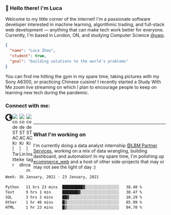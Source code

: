 ### :wave: Hello there! i'm Luca

Welcome to my little corner of the internet! I'm a passionate software developer interested in machine learning, algorithmic trading, and full-stack web development &mdash; anything that can make tech work better for everyone. Currently, I'm based in London, ON, and studying Computer Science [@uwo](https://www.uwo.ca/).


```json
{
  "name": "Luca Zhou",
  "student": true,
  "goal": "building solutions to the world's problems"
}
```

You can find me hitting the gym in my spare time, taking pictures with my Sony A6300, or practicing Chinese cuisine! I recently started a Study With Me zoom live streaming on which I plan to encourage people to keep on learning new tech during the pandemic.

### Connect with me:

[<img align="left" alt="codeSTACKr.com" width="22px" src="https://raw.githubusercontent.com/iconic/open-iconic/master/svg/globe.svg" />][website]
[<img align="left" alt="codeSTACKr | Twitter" width="22px" src="https://cdn.jsdelivr.net/npm/simple-icons@v3/icons/twitter.svg" />][twitter]
[<img align="left" alt="codeSTACKr | LinkedIn" width="22px" src="https://cdn.jsdelivr.net/npm/simple-icons@v3/icons/linkedin.svg" />][linkedin]
[<img align="left" alt="codeSTACKr | Instagram" width="22px" src="https://cdn.jsdelivr.net/npm/simple-icons@v3/icons/instagram.svg" />][instagram]

[website]: http://www.lucazhou.ca/
[twitter]: https://twitter.com/LucaZhou9
[instagram]: https://www.instagram.com/lucazhou_/
[linkedin]: https://www.linkedin.com/in/lucazhou/

<br/>

---

### What I'm working on

I'm currently doing a data analyst internship [@LBM Partner Services](https://lbmpartnerservices.com/), working on a mix of data wrangling, building dashboard, and automation! In my spare time, I'm polishing up [ecommerce_web](https://github.com/chefZau/ecommerce_web) and a host of other side-projects that may or may not see the light of day :)

<!--START_SECTION:waka-->
```text
Week: 16 January, 2021 - 23 January, 2021

Python   11 hrs 23 mins  █████████▓░░░░░░░░░░░░░░░   38.48 % 
Text     9 hrs 1 min     ███████▓░░░░░░░░░░░░░░░░░   30.47 % 
SQL      3 hrs 2 mins    ██▓░░░░░░░░░░░░░░░░░░░░░░   10.29 % 
Other    1 hr 46 mins    █▒░░░░░░░░░░░░░░░░░░░░░░░   05.99 % 
HTML     1 hr 23 mins    █▒░░░░░░░░░░░░░░░░░░░░░░░   04.70 % 
```
<!--END_SECTION:waka-->
